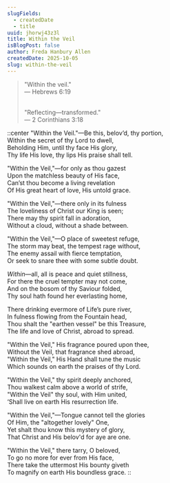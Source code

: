 ```yaml
---
slugFields:
  - createdDate
  - title
uuid: jhorwj43z3l
title: Within the Veil
isBlogPost: false
author: Freda Hanbury Allen
createdDate: 2025-10-05
slug: within-the-veil
---
```

> "Within the veil."\
> — Hebrews 6:19
> 
> \
> "Reflecting—transformed."\
> — 2 Corinthians 3:18

::center
"Within the Veil."—Be this, belov’d, thy portion,\
Within the secret of thy Lord to dwell,\
Beholding Him, until thy face His glory,\
Thy life His love, thy lips His praise shall tell.

"Within the Veil,"—for only as thou gazest\
Upon the matchless beauty of His face,\
Can’st thou become a living revelation\
Of His great heart of love, His untold grace.

"Within the Veil,"—there only in its fulness\
The loveliness of Christ our King is seen;\
There may thy spirit fall in adoration,\
Without a cloud, without a shade between.

"Within the Veil,"—O place of sweetest refuge,\
The storm may beat, the tempest rage without,\
The enemy assail with fierce temptation,\
Or seek to snare thee with some subtle doubt.

*Within*—all, all is peace and quiet stillness,\
For there the cruel tempter may not come,\
And on the bosom of thy Saviour folded,\
Thy soul hath found her everlasting home,

There drinking evermore of Life’s pure river,\
In fulness flowing from the Fountain head,\
Thou shalt the "earthen vessel" be this Treasure,\
The life and love of Christ, abroad to spread.

"Within the Veil," His fragrance poured upon thee,\
Without the Veil, that fragrance shed abroad,\
"Within the Veil," His Hand shall tune the music\
Which sounds on earth the praises of thy Lord.

"Within the Veil," thy spirit deeply anchored,\
Thou walkest calm above a world of strife,\
"Within the Veil" thy soul, with Him united,\
‘Shall live on earth His resurrection life.

"Within the Veil,"—Tongue cannot tell the glories\
Of Him, the "altogether lovely" One,\
Yet shalt thou know this mystery of glory,\
That Christ and His belov'd for aye are one.

"Within the Veil," there tarry, O beloved,\
To go no more for ever from His face,\
There take the uttermost His bounty giveth\
To magnify on earth His boundless grace.
::
